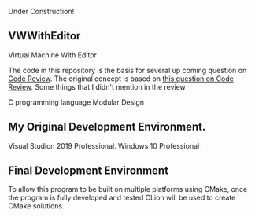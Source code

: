 Under Construction!

## VWWithEditor
Virtual Machine With Editor

The code in this repository is the basis for several up coming question on [Code Review](https://codereview.stackexchange.com/). The original concept is based on [this question on Code Review](https://codereview.stackexchange.com/questions/244566/an-attempt-at-a-toy-vm). Some things that I didn't mention in the review 

C programming language
Modular Design

## My Original Development Environment.
Visual Studion 2019 Professional.
Windows 10 Professional

## Final Development Environment
To allow this program to be built on multiple platforms using CMake, once the program is fully developed and tested CLion will be used to create CMake solutions.

